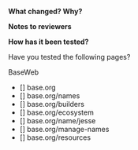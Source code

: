 **What changed? Why?**

**Notes to reviewers**

**How has it been tested?**

Have you tested the following pages?

BaseWeb
- [] base.org
- [] base.org/names
- [] base.org/builders
- [] base.org/ecosystem
- [] base.org/name/jesse
- [] base.org/manage-names
- [] base.org/resources
